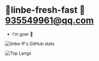 # :boy:linbe-fresh-fast  :email:  935549961@qq.com

-  I’m goer :boy:


![linbe-ff's GitHub stats](https://github-readme-stats.vercel.app/api?username=linbe-ff&show_icons=true&theme=transparent)

![Top Langs](https://github-readme-stats.vercel.app/api/top-langs/?username=linbe-ff&layout=compact&theme=tokyonight)
